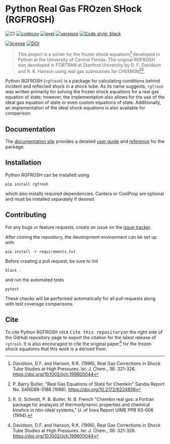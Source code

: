# Python Real Gas FROzen SHock (RGFROSH)

![CI](https://github.com/VasuLab/RGFROSH/actions/workflows/main.yml/badge.svg?event=push)
[![codecov](https://codecov.io/gh/VasuLab/RGFROSH/branch/main/graph/badge.svg?token=00W4E78FDD)](https://codecov.io/gh/VasuLab/RGFROSH)
[![pypi](https://img.shields.io/pypi/v/rgfrosh.svg)](https://pypi.python.org/pypi/rgfrosh)
[![versions](https://img.shields.io/pypi/pyversions/rgfrosh.svg)](https://github.com/VasuLab/rgfrosh)
[![Code style: black](https://img.shields.io/badge/code%20style-black-000000.svg)](https://github.com/psf/black)

[![license](https://img.shields.io/github/license/VasuLab/rgfrosh.svg)](https://github.com/VasuLab/rgfrosh/blob/main/LICENSE)
[![DOI](https://zenodo.org/badge/435992350.svg)](https://zenodo.org/badge/latestdoi/435992350)

> This project is a solver for the frozen shock equations[^1] developed in Python at the
> University of Central Florida. The original RGFROSH was developed in FORTRAN at Stanford 
> University by D. F. Davidson and R. K. Hanson using real gas subroutines for 
> CHEMKIN[^2][^3]. 

Python RGFROSH (`rgfrosh`) is a package for calculating conditions behind incident and reflected shock in
a shock tube. As its name suggests, `rgfrosh` was written primarily for solving the frozen shock equations for
a real gas equation of state; however, the implementation also allows for the use of the ideal gas equation of state or 
even custom equations of state. Additionally, an implementation of the ideal shock equations is also available for comparison. 

## Documentation

The [documentation site](https://vasulab.github.io/RGFROSH) provides a detailed 
[user guide](https://vasulab.github.io/RGFROSH/guide/getting-started) and 
[reference](https://vasulab.github.io/RGFROSH/reference) for the package.

## Installation

Python RGFROSH can be installed using

```
pip install rgfrosh
```

which also installs required dependencies. Cantera or CoolProp are optional and must
be installed separately if desired.

## Contributing

For any bugs or feature requests, create an issue on the 
[issue tracker](https://github.com/VasuLab/RGFROSH/issues). 

After cloning the repository, the development environment can be set up with

```
pip install -r requirements.txt
```

Before creating a pull request, be sure to lint

```
black .
```

and run the automated tests

```
pytest
```

These checks will be performed automatically for all pull requests along
with test coverage comparisons.

## Cite

To cite Python RGFROSH click <kbd>Cite this repository</kbd>on the right side of the GitHub repository
page to export the citation for the latest release of `rgfrosh`. It is also encouraged to cite the 
original paper[^1] for the frozen shock equations that this work is a derived from.


[^1]: Davidson, D.F. and Hanson, R.K. (1996), Real Gas Corrections in Shock Tube Studies 
at High Pressures. Isr. J. Chem., 36: 321-326. https://doi.org/10.1002/ijch.199600044
[^2]: P. Barry Butler, "Real Gas Equations of State for Chemkin" Sandia Report No. 
SAND88-3188 (1988). https://doi.org/10.2172/6224858
[^3]: R. G. Schmitt, P. B. Butler, N. B. French "Chemkin real gas: a Fortran package for 
analaysis of thermodynamic properties and chemical kinetics in non-ideal systems," 
U. of Iowa Report UIME PPB 93-006 (1994).
